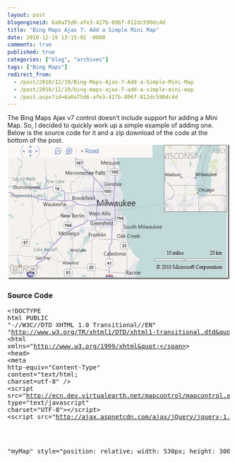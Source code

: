```yaml
---
layout: post
blogengineid: 6a0a75d6-afe3-427b-896f-812dc590dc4d
title: "Bing Maps Ajax 7: Add a Simple Mini Map"
date: 2010-12-19 13:15:02 -0600
comments: true
published: true
categories: ["blog", "archives"]
tags: ["Bing Maps"]
redirect_from: 
  - /post/2010/12/19/Bing-Maps-Ajax-7-Add-a-Simple-Mini-Map
  - /post/2010/12/19/bing-maps-ajax-7-add-a-simple-mini-map
  - /post.aspx?id=6a0a75d6-afe3-427b-896f-812dc590dc4d
---
```

<!-- more -->

The Bing Maps Ajax v7 control doesn’t include support for adding a Mini Map. So, I decided to quickly work up a simple example of adding one. Below is the source code for it and a zip download of the code at the bottom of the post.  
<a href="/files/BingMapsAjax7QuickMiniMap.png"><img style="background-image: none; border-right-width: 0px; padding-left: 0px; padding-right: 0px; display: inline; border-top-width: 0px; border-bottom-width: 0px; border-left-width: 0px; padding-top: 0px" title="BingMapsAjax7QuickMiniMap" border="0" alt="BingMapsAjax7QuickMiniMap" src="/files/BingMapsAjax7QuickMiniMap_thumb.png" width="539" height="307" /></a>  <h3>Source Code</h3>  <pre class="csharpcode"><span class="kwrd"><!</span><span class="html">DOCTYPE</span> <span class="attr">html</span> <span class="attr">PUBLIC</span> <span class="kwrd">&quot;-//W3C//DTD XHTML 1.0 Transitional//EN&quot;</span> <span class="kwrd">&quot;http://www.w3.org/TR/xhtml1/DTD/xhtml1-transitional.dtd&quot;</span><span class="kwrd">></span>
<span class="kwrd"><</span><span class="html">html</span> <span class="attr">xmlns</span><span class="kwrd">=&quot;http://www.w3.org/1999/xhtml&quot;</span><span class="kwrd">></span>
<span class="kwrd"><</span><span class="html">head</span><span class="kwrd">></span>
    <span class="kwrd"><</span><span class="html">meta</span> <span class="attr">http-equiv</span><span class="kwrd">=&quot;Content-Type&quot;</span> <span class="attr">content</span><span class="kwrd">=&quot;text/html; charset=utf-8&quot;</span> <span class="kwrd">/></span>
    <span class="kwrd"><</span><span class="html">script</span> <span class="attr">src</span><span class="kwrd">=&quot;http://ecn.dev.virtualearth.net/mapcontrol/mapcontrol.ashx?v=7.0&quot;</span> <span class="attr">type</span><span class="kwrd">=&quot;text/javascript&quot;</span> <span class="attr">charset</span><span class="kwrd">=&quot;UTF-8&quot;</span><span class="kwrd">></</span><span class="html">script</span><span class="kwrd">></span>
    <script src=<span class="str">&quot;http://ajax.aspnetcdn.com/ajax/jQuery/jquery-1.4.4.min.js&quot;</span>></script>
    <style>
        .MiniMap
        {
            border: solid 1px #777;
            width: 150px;
            height: 150px;
        }
    </style>
</head>
<body>
<div id=<span class="str">&quot;myMap&quot;</span> style=<span class="str">&quot;position: relative; width: 530px; height: 300px;&quot;</span>></div>
<script type=<span class="str">&quot;text/javascript&quot;</span>>
    <span class="kwrd">var</span> bingMapsKey = <span class="str">&quot;Your Bing Maps Key&quot;</span>;

    <span class="rem">// Load the Main Map</span>
    <span class="kwrd">var</span> map = <span class="kwrd">new</span> Microsoft.Maps.Map(
        document.getElementById(<span class="str">&quot;myMap&quot;</span>),
        {
            credentials: bingMapsKey,
            mapTypeId: Microsoft.Maps.MapTypeId.road,
            center: <span class="kwrd">new</span> Microsoft.Maps.Location(43, -87.9),
            zoom: 9
        }
    );
    
    <span class="kwrd">var</span> mapElem = $(map.getRootElement());
    <span class="rem">// Create DIV and add to Main Map</span>
    <span class="kwrd">var</span> miniMapDiv = $(<span class="str">'<div>'</span>).
        addClass(<span class="str">'MiniMap'</span>).
        appendTo(mapElem);
    <span class="rem">// Position to the Top Right corner</span>
    miniMapDiv.css({
        position: <span class="str">'absolute'</span>,
        top: 0,
        left: (mapElem.width() - miniMapDiv.width() - 2)
    });
    <span class="rem">// Initialize Mini Map</span>
    <span class="kwrd">var</span> miniMap = <span class="kwrd">new</span> Microsoft.Maps.Map(miniMapDiv[0], {
        credentials: bingMapsKey,
        showCopyright: <span class="kwrd">false</span>, showDashboard: <span class="kwrd">false</span>, showLogo: <span class="kwrd">false</span>, showScalebar: <span class="kwrd">false</span>
    });
    <span class="rem">// Attach Event Handler to Sync Mini Map with Main Map</span>
    <span class="kwrd">var</span> syncMiniMap = <span class="kwrd">function</span> () {
        miniMap.setView({
            center: map.getCenter(),
            zoom: map.getZoom() - 4
        });
        window.status = map.getCenter();
    };
    Microsoft.Maps.Events.addHandler(map, <span class="str">&quot;viewchange&quot;</span>, syncMiniMap);
    <span class="rem">// Sync Mini Map</span>
    syncMiniMap();
<span class="kwrd"></</span><span class="html">script</span><span class="kwrd">></span>
<span class="kwrd"></</span><span class="html">body</span><span class="kwrd">></span>
<span class="kwrd"></</span><span class="html">html</span><span class="kwrd">></span></pre>


<style type="text/css">




.csharpcode, .csharpcode pre
{
	font-size: small;
	color: black;
	font-family: consolas, "Courier New", courier, monospace;
	background-color: #ffffff;
	/*white-space: pre;*/
}
.csharpcode pre { margin: 0em; }
.csharpcode .rem { color: #008000; }
.csharpcode .kwrd { color: #0000ff; }
.csharpcode .str { color: #006080; }
.csharpcode .op { color: #0000c0; }
.csharpcode .preproc { color: #cc6633; }
.csharpcode .asp { background-color: #ffff00; }
.csharpcode .html { color: #800000; }
.csharpcode .attr { color: #ff0000; }
.csharpcode .alt 
{
	background-color: #f4f4f4;
	width: 100%;
	margin: 0em;
}
.csharpcode .lnum { color: #606060; }</style>


Download: <a href="/files/BingMapsAjax7SimpleMiniMap.zip">BingMapsAjax7SimpleMiniMap.zip (1 KB)</a>
